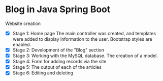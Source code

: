 # Blog in Java Spring Boot

Website creation
- [x] Stage 1: Home page
The main controller was created, and templates were added to display information to the user. Bootstrap styles are enabled.
- [x] Stage 2: Development of the "Blog" section
- [x] Stage 3: Working with the MySQL database. The creation of a model.
- [x] Stage 4: Form for adding records via the site
- [x] Stage 5: The output of each of the articles
- [x] Stage 6: Editing and deleting 
